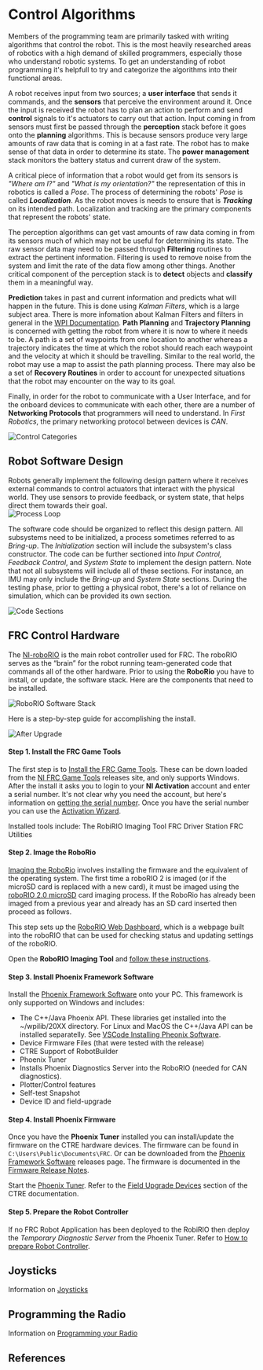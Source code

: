 # Control Algorithms
Members of the programming team are primarily tasked with writing algorithms that control the robot.  This is the most heavily researched areas of robotics with a high demand of skilled programmers, especially those who understand robotic systems. To get an understanding of robot programming it's helpfull to try and categorize the algorithms into their functional areas.

A robot receives input from two sources; a **user interface** that sends it commands, and the **sensors** that perceive the environment around it.  Once the input is received the robot has to plan an action to perform and send **control** signals to it's actuators to carry out that action.  Input coming in from sensors must first be passed through the **perception** stack before it goes onto the **planning** algorithms. This is because sensors produce very large amounts of raw data that is coming in at a fast rate.  The robot has to make sense of that data in order to determine its state.  The **power management** stack monitors the battery status and current draw of the system.

A critical piece of information that a robot would get from its sensors is <i>"Where am I?"</i> and <i>"What is my orientation?"</i> the representation of this in robotics is called a <i>Pose</i>.  The process of determining the robots' <i>Pose</i> is called <i>**Localization**</i>. As the robot moves is needs to ensure that is <i>**Tracking**</i> on its intended path. Localization and tracking are the primary components that represent the robots' state.  

The perception algorithms can get vast amounts of raw data coming in from its sensors much of which may not be useful for determining its state.  The raw sensor data may need to be passed through **Filtering** routines to extract the pertinent information. Filtering is used to remove noise from the system and limit the rate of the data flow among other things. Another critical component of the perception stack is to **detect** objects and **classify** them in a meaningful way. 

**Prediction** takes in past and current information and predicts what will happen in the future.  This is done using <i>Kalman Filters</i>, which is a large subject area. There is more infomation about Kalman Filters and filters in general in the [WPI Documentation](https://docs.wpilib.org/en/latest/docs/software/advanced-controls/filters/introduction.html). **Path Planning** and **Trajectory Planning** is concerned with getting the robot from where it is now to where it needs to be.  A path is a set of waypoints from one location to another whereas a trajectory indicates the time at which the robot should reach each waypoint and the velocity at which it should be travelling. Similar to the real world, the robot may use a map to assist the path planning process. There may also be a set of **Recovery Routines** in order to account for unexpected situations that the robot may encounter on the way to its goal.

Finally, in order for the robot to communicate with a User Interface, and for the onboard devices to communicate with each other, there are a number of **Networking Protocols** that programmers will need to understand.  In <i>First Robotics</i>, the primary networking protocol between devices is <i>CAN</i>.

![Control Categories](../../images/FRCConcepts/FRCConcepts.012.jpeg)


## Robot Software Design 
Robots generally implement the following design pattern where it receives external commands to control actuators that interact with the physical world.  They use sensors to provide feedback, or system state, that helps direct them towards their goal.  
![Process Loop](../../images/FRCConcepts/FRCConcepts.008.jpeg)

The software code should be organized to reflect this design pattern.  All subsystems need to be initialized, a process sometimes referred to as *Bring-up*. The *Initialization* section will include the subsystem's class constructor.  The code can be further sectioned into *Input Control, Feedback Control*, and *System State* to implement the design pattern. Note that not all subsystems will include all of these sections. For instance, an IMU may only include the *Bring-up* and *System State* sections.  During the testing phase, prior to getting a physical robot, there's a lot of reliance on simulation, which can be provided its own section.

![Code Sections](../../images/FRCConcepts/FRCConcepts.021.jpeg)

## <a name="hardware"></a>FRC Control Hardware
The [NI-roboRIO](https://docs.wpilib.org/en/stable/docs/software/roborio-info/roborio-introduction.html#roborio-introduction) is the main robot controller used for FRC. The roboRIO serves as the “brain” for the robot running team-generated code that commands all of the other hardware.  Prior to using the **RoboRio** you have to install, or update, the software stack.  Here are the components that need to be installed.

![RoboRIO Software Stack](../../images/FRCTools/FRCTools.016.jpeg)

Here is a step-by-step guide for accomplishing the install.

![After Upgrade](../../images/FRCTools/FRCTools.017.jpeg)

#### Step 1. Install the FRC Game Tools
The first step is to [Install the FRC Game Tools](https://docs.wpilib.org/en/stable/docs/zero-to-robot/step-2/frc-game-tools.html).  These can be down loaded from the [NI FRC Game Tools](https://www.ni.com/en-us/support/downloads/drivers/download.frc-game-tools.html#440024) releases site, and only supports Windows.  After the install it asks you to login to your **NI Activation** account and enter a serial number.  It's not clear why you need the account, but here's information on [getting the serial number](https://knowledge.ni.com/KnowledgeArticleDetails?id=kA00Z0000019OJTSA2&l=en-US).  Once you have the serial number you can use the [Activation Wizard](https://docs.wpilib.org/en/stable/docs/zero-to-robot/step-2/labview-setup.html#ni-activation-wizard).  

Installed tools include:
The RobiRIO Imaging Tool
FRC Driver Station
FRC Utilities

#### Step 2. Image the RoboRio
[Imaging the RoboRio](https://docs.wpilib.org/en/stable/docs/software/roborio-info/roborio2-imaging.html) involves installing the firmware and the equivalent of the operating system. The first time a roboRIO 2 is imaged (or if the microSD card is replaced with a new card), it must be imaged using the [roboRIO 2.0 microSD](https://docs.wpilib.org/en/stable/docs/software/roborio-info/roborio2-imaging.html) card imaging process. If the RoboRio has already been imaged from a previous year and already has an SD card inserted then proceed as follows.

This step sets up the [RoboRIO Web Dashboard](https://docs.wpilib.org/en/stable/docs/software/roborio-info/roborio-web-dashboard.html#roborio-web-dashboard), which is a webpage built into the roboRIO that can be used for checking status and updating settings of the roboRIO. 

Open the **RoboRIO Imaging Tool** and [follow these instructions](https://docs.wpilib.org/en/stable/docs/zero-to-robot/step-3/imaging-your-roborio.html#roborio-imaging-tool).  

#### Step 3. Install Phoenix Framework Software

Install the [Phoenix Framework Software](https://store.ctr-electronics.com/software/) onto your PC.  This framework is only supported on Windows and includes:
- The C++/Java Phoenix API.  These libraries get installed into the ~/wpilib/20XX directory. For Linux and MacOS the C++/Java API can be installed separatelly.  See [VSCode Installing Pheonix Software](../../Tools/vscode.md#pheonix).
- Device Firmware Files (that were tested with the release)
- CTRE Support of RobotBuilder
- Phoenix Tuner
- Installs Phoenix Diagnostics Server into the RoboRIO (needed for CAN diagnostics).
- Plotter/Control features
- Self-test Snapshot
- Device ID and field-upgrade

#### Step 4. Install Phoenix Firmware
Once you have the **Phoenix Tuner** installed you can install/update the firmware on the CTRE hardware devices.  The firmware can be found in `C:\Users\Public\Documents\FRC`.  Or can be downloaded from the [Phoenix Framework Software](https://store.ctr-electronics.com/software/) releases page.  The firmware is documented in the [Firmware Release Notes](https://docs.ctre-phoenix.com/en/stable/ch22_SoftReleaseNote.html#ch22-softreleasenote).

Start the [Phoenix Tuner](https://docs.ctre-phoenix.com/en/stable/ch05_PrepWorkstation.html#frc-windows-open-phoenix-tuner). Refer to the [Field Upgrade Devices](https://docs.ctre-phoenix.com/en/stable/ch08_BringUpCAN.html#field-upgrade-devices) section of the CTRE documentation.

#### Step 5. Prepare the Robot Controller


If no FRC Robot Application has been deployed to the RobiRIO then deploy the *Temporary Diagnostic Server* from the Phoenix Tuner.  Refer to [How to prepare Robot Controller](https://docs.ctre-phoenix.com/en/stable/ch06_PrepRobot.html#how-to-prepare-robot-controller).


## Joysticks
Information on [Joysticks](https://docs.wpilib.org/en/stable/docs/software/basic-programming/joystick.html)

## Programming the Radio
Information on [Programming your Radio](https://docs.wpilib.org/en/stable/docs/zero-to-robot/step-3/radio-programming.html)



<!-- ## <a name="rtos"></a>Real Time Operating Systems (RTOS)
Explain a general purpose operating system...

![GPOS](../../images/FRCConcepts/FRCConcepts.013.jpeg)

Explain a typical micro processor operating system...

![Super Loop](../../images/FRCConcepts/FRCConcepts.014.jpeg)

Explain a real time operating system...

![RTOS](../../images/FRCConcepts/FRCConcepts.015.jpeg) -->

## References
